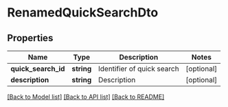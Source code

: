 # RenamedQuickSearchDto

## Properties
Name | Type | Description | Notes
------------ | ------------- | ------------- | -------------
**quick_search_id** | **string** | Identifier of quick search | [optional] 
**description** | **string** | Description | [optional] 

[[Back to Model list]](../README.md#documentation-for-models) [[Back to API list]](../README.md#documentation-for-api-endpoints) [[Back to README]](../README.md)


